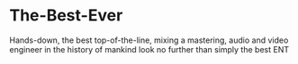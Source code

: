 # The-Best-Ever
Hands-down, the best top-of-the-line, mixing a mastering, audio and video engineer in the history of mankind look no further than simply the best ENT

